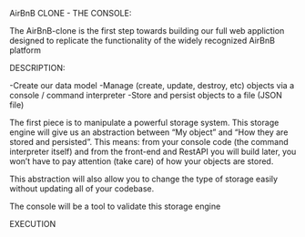 AirBnB CLONE - THE CONSOLE:

The AirBnB-clone is the first step towards building our full web appliction designed to replicate the functionality of the widely recognized AirBnB platform


DESCRIPTION:

-Create our data model
-Manage (create, update, destroy, etc) objects via a console / command interpreter
-Store and persist objects to a file (JSON file)

The first piece is to manipulate a powerful storage system. This storage engine will give us an abstraction between “My object” and “How they are stored and persisted”. This means: from your console code (the command interpreter itself) and from the front-end and RestAPI you will build later, you won’t have to pay attention (take care) of how your objects are stored.

This abstraction will also allow you to change the type of storage easily without updating all of your codebase.

The console will be a tool to validate this storage engine


EXECUTION
